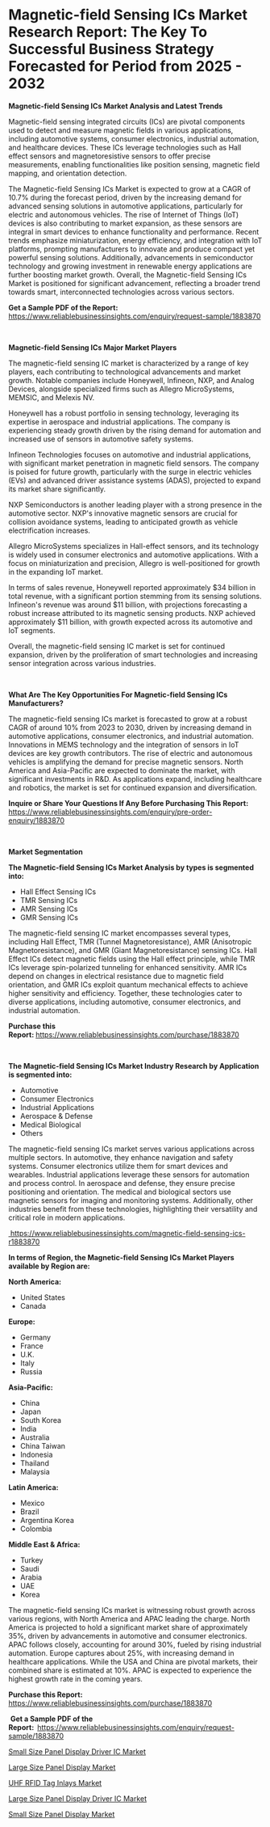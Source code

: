 <p><h1>Magnetic-field Sensing ICs Market Research Report: The Key To Successful Business Strategy Forecasted for Period from 2025 - 2032</h1></p><p><strong>Magnetic-field Sensing ICs Market Analysis and Latest Trends</strong></p>
<p><p>Magnetic-field sensing integrated circuits (ICs) are pivotal components used to detect and measure magnetic fields in various applications, including automotive systems, consumer electronics, industrial automation, and healthcare devices. These ICs leverage technologies such as Hall effect sensors and magnetoresistive sensors to offer precise measurements, enabling functionalities like position sensing, magnetic field mapping, and orientation detection.</p><p>The Magnetic-field Sensing ICs Market is expected to grow at a CAGR of 10.7% during the forecast period, driven by the increasing demand for advanced sensing solutions in automotive applications, particularly for electric and autonomous vehicles. The rise of Internet of Things (IoT) devices is also contributing to market expansion, as these sensors are integral in smart devices to enhance functionality and performance. Recent trends emphasize miniaturization, energy efficiency, and integration with IoT platforms, prompting manufacturers to innovate and produce compact yet powerful sensing solutions. Additionally, advancements in semiconductor technology and growing investment in renewable energy applications are further boosting market growth. Overall, the Magnetic-field Sensing ICs Market is positioned for significant advancement, reflecting a broader trend towards smart, interconnected technologies across various sectors.</p></p>
<p><strong>Get a Sample PDF of the Report:&nbsp;</strong> <a href="https://www.reliablebusinessinsights.com/enquiry/request-sample/1883870?utm_campaign=1873&utm_medium=2&utm_source=Github&utm_content=ia&utm_term=13022025&utm_id=magnetic-field-sensing-ics">https://www.reliablebusinessinsights.com/enquiry/request-sample/1883870</a></p>
<p>&nbsp;</p>
<p><strong>Magnetic-field Sensing ICs Major Market Players</strong></p>
<p><p>The magnetic-field sensing IC market is characterized by a range of key players, each contributing to technological advancements and market growth. Notable companies include Honeywell, Infineon, NXP, and Analog Devices, alongside specialized firms such as Allegro MicroSystems, MEMSIC, and Melexis NV.</p><p>Honeywell has a robust portfolio in sensing technology, leveraging its expertise in aerospace and industrial applications. The company is experiencing steady growth driven by the rising demand for automation and increased use of sensors in automotive safety systems. </p><p>Infineon Technologies focuses on automotive and industrial applications, with significant market penetration in magnetic field sensors. The company is poised for future growth, particularly with the surge in electric vehicles (EVs) and advanced driver assistance systems (ADAS), projected to expand its market share significantly.</p><p>NXP Semiconductors is another leading player with a strong presence in the automotive sector. NXP's innovative magnetic sensors are crucial for collision avoidance systems, leading to anticipated growth as vehicle electrification increases.</p><p>Allegro MicroSystems specializes in Hall-effect sensors, and its technology is widely used in consumer electronics and automotive applications. With a focus on miniaturization and precision, Allegro is well-positioned for growth in the expanding IoT market.</p><p>In terms of sales revenue, Honeywell reported approximately $34 billion in total revenue, with a significant portion stemming from its sensing solutions. Infineon's revenue was around $11 billion, with projections forecasting a robust increase attributed to its magnetic sensing products. NXP achieved approximately $11 billion, with growth expected across its automotive and IoT segments.</p><p>Overall, the magnetic-field sensing IC market is set for continued expansion, driven by the proliferation of smart technologies and increasing sensor integration across various industries.</p></p>
<p>&nbsp;</p>
<p><strong>What Are The Key Opportunities For Magnetic-field Sensing ICs Manufacturers?</strong></p>
<p><p>The magnetic-field sensing ICs market is forecasted to grow at a robust CAGR of around 10% from 2023 to 2030, driven by increasing demand in automotive applications, consumer electronics, and industrial automation. Innovations in MEMS technology and the integration of sensors in IoT devices are key growth contributors. The rise of electric and autonomous vehicles is amplifying the demand for precise magnetic sensors. North America and Asia-Pacific are expected to dominate the market, with significant investments in R&D. As applications expand, including healthcare and robotics, the market is set for continued expansion and diversification.</p></p>
<p><strong>Inquire or Share Your Questions If Any Before Purchasing This Report:</strong> <a href="https://www.reliablebusinessinsights.com/enquiry/pre-order-enquiry/1883870?utm_campaign=1873&utm_medium=2&utm_source=Github&utm_content=ia&utm_term=13022025&utm_id=magnetic-field-sensing-ics">https://www.reliablebusinessinsights.com/enquiry/pre-order-enquiry/1883870</a></p>
<p>&nbsp;</p>
<p><strong>Market Segmentation</strong></p>
<p><strong>The Magnetic-field Sensing ICs Market Analysis by types is segmented into:</strong></p>
<p><ul><li>Hall Effect Sensing ICs</li><li>TMR Sensing ICs</li><li>AMR Sensing ICs</li><li>GMR Sensing ICs</li></ul></p>
<p><p>The magnetic-field sensing IC market encompasses several types, including Hall Effect, TMR (Tunnel Magnetoresistance), AMR (Anisotropic Magnetoresistance), and GMR (Giant Magnetoresistance) sensing ICs. Hall Effect ICs detect magnetic fields using the Hall effect principle, while TMR ICs leverage spin-polarized tunneling for enhanced sensitivity. AMR ICs depend on changes in electrical resistance due to magnetic field orientation, and GMR ICs exploit quantum mechanical effects to achieve higher sensitivity and efficiency. Together, these technologies cater to diverse applications, including automotive, consumer electronics, and industrial automation.</p></p>
<p><strong>Purchase this Report:&nbsp;</strong><a href="https://www.reliablebusinessinsights.com/purchase/1883870?utm_campaign=1873&utm_medium=2&utm_source=Github&utm_content=ia&utm_term=13022025&utm_id=magnetic-field-sensing-ics">https://www.reliablebusinessinsights.com/purchase/1883870</a></p>
<p>&nbsp;</p>
<p><strong>The Magnetic-field Sensing ICs Market Industry Research by Application is segmented into:</strong></p>
<p><ul><li>Automotive</li><li>Consumer Electronics</li><li>Industrial Applications</li><li>Aerospace & Defense</li><li>Medical Biological</li><li>Others</li></ul></p>
<p><p>The magnetic-field sensing ICs market serves various applications across multiple sectors. In automotive, they enhance navigation and safety systems. Consumer electronics utilize them for smart devices and wearables. Industrial applications leverage these sensors for automation and process control. In aerospace and defense, they ensure precise positioning and orientation. The medical and biological sectors use magnetic sensors for imaging and monitoring systems. Additionally, other industries benefit from these technologies, highlighting their versatility and critical role in modern applications.</p></p>
<p><a href="https://www.reliablebusinessinsights.com/magnetic-field-sensing-ics-r1883870?utm_campaign=1873&utm_medium=2&utm_source=Github&utm_content=ia&utm_term=13022025&utm_id=magnetic-field-sensing-ics">&nbsp;https://www.reliablebusinessinsights.com/magnetic-field-sensing-ics-r1883870</a></p>
<p><strong>In terms of Region, the Magnetic-field Sensing ICs Market Players available by Region are:</strong></p>
<p>
    <p> <strong> North America: </strong>
        <ul>
            <li>United States</li>
            <li>Canada</li>
        </ul>
        </p> 
    <p> <strong> Europe: </strong>
        <ul>
            <li>Germany</li>
            <li>France</li>
            <li>U.K.</li>
            <li>Italy</li>
            <li>Russia</li>
        </ul>
        </p> 
    <p> <strong> Asia-Pacific: </strong>
        <ul>
            <li>China</li>
            <li>Japan</li>
            <li>South Korea</li>
            <li>India</li>
            <li>Australia</li>
            <li>China Taiwan</li>
            <li>Indonesia</li>
            <li>Thailand</li>
            <li>Malaysia</li>
        </ul>
        </p> 
    <p> <strong> Latin America: </strong>
        <ul>
            <li>Mexico</li>
            <li>Brazil</li>
            <li>Argentina Korea</li>
            <li>Colombia</li>
        </ul>
        </p> 
    <p> <strong> Middle East & Africa: </strong>
        <ul>
            <li>Turkey</li>
            <li>Saudi</li>
            <li>Arabia</li>
            <li>UAE</li>
            <li>Korea</li>
        </ul>
    </p>
    </p>
<p><p>The magnetic-field sensing ICs market is witnessing robust growth across various regions, with North America and APAC leading the charge. North America is projected to hold a significant market share of approximately 35%, driven by advancements in automotive and consumer electronics. APAC follows closely, accounting for around 30%, fueled by rising industrial automation. Europe captures about 25%, with increasing demand in healthcare applications. While the USA and China are pivotal markets, their combined share is estimated at 10%. APAC is expected to experience the highest growth rate in the coming years.</p></p>
<p><strong>Purchase this Report: </strong><a href="https://www.reliablebusinessinsights.com/purchase/1883870?utm_campaign=1873&utm_medium=2&utm_source=Github&utm_content=ia&utm_term=13022025&utm_id=magnetic-field-sensing-ics">https://www.reliablebusinessinsights.com/purchase/1883870</a></p>
<p>&nbsp;<strong>Get a Sample PDF of the Report:&nbsp;&nbsp;</strong><a href="https://www.reliablebusinessinsights.com/enquiry/request-sample/1883870?utm_campaign=1873&utm_medium=2&utm_source=Github&utm_content=ia&utm_term=13022025&utm_id=magnetic-field-sensing-ics">https://www.reliablebusinessinsights.com/enquiry/request-sample/1883870</a></p>
<p><strong></strong></p>
<p><p><a href="https://github.com/domnikgisken/Market-Research-Report-List-1/blob/main/small-size-panel-display-driver-ic-market.md?utm_campaign=1873&utm_medium=2&utm_source=Github&utm_content=ia&utm_term=13022025&utm_id=magnetic-field-sensing-ics">Small Size Panel Display Driver IC Market</a></p><p><a href="https://github.com/ziwersekos/Market-Research-Report-List-1/blob/main/large-size-panel-display-market.md?utm_campaign=1873&utm_medium=2&utm_source=Github&utm_content=ia&utm_term=13022025&utm_id=magnetic-field-sensing-ics">Large Size Panel Display Market</a></p><p><a href="https://github.com/ivvrgibi/Market-Research-Report-List-1/blob/main/uhf-rfid-tag-inlays-market.md?utm_campaign=1873&utm_medium=2&utm_source=Github&utm_content=ia&utm_term=13022025&utm_id=magnetic-field-sensing-ics">UHF RFID Tag Inlays Market</a></p><p><a href="https://github.com/raquinyagua/Market-Research-Report-List-1/blob/main/large-size-panel-display-driver-ic-market.md?utm_campaign=1873&utm_medium=2&utm_source=Github&utm_content=ia&utm_term=13022025&utm_id=magnetic-field-sensing-ics">Large Size Panel Display Driver IC Market</a></p><p><a href="https://github.com/chinwonhanie/Market-Research-Report-List-1/blob/main/small-size-panel-display-market.md?utm_campaign=1873&utm_medium=2&utm_source=Github&utm_content=ia&utm_term=13022025&utm_id=magnetic-field-sensing-ics">Small Size Panel Display Market</a></p></p>